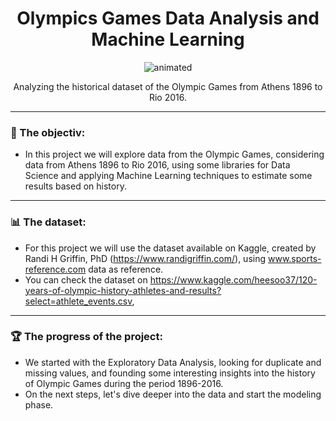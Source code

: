 <h1 align="center">
Olympics Games Data Analysis and Machine Learning
</h1>
<p align="center">
  <img src="https://media.giphy.com/media/l2SpVPT2FnKozPDby/giphy.gif" alt="animated" />
</p>


<p align="center">
Analyzing the historical dataset of the Olympic Games from Athens 1896 to Rio 2016.
</p>


---
### 🎯 The objectiv:
- In this project we will explore data from the Olympic Games, considering data from Athens 1896 to Rio 2016, using some libraries for Data Science and applying Machine Learning techniques to estimate some results based on history.

---
### 📊 The dataset:
- For this project we will use the dataset available on Kaggle, created by Randi H Griffin, PhD (https://www.randigriffin.com/), using www.sports-reference.com data as reference.
- You can check the dataset on https://www.kaggle.com/heesoo37/120-years-of-olympic-history-athletes-and-results?select=athlete_events.csv,

---
### :trophy: The progress of the project:
- We started with the Exploratory Data Analysis, looking for duplicate and missing values, and founding some interesting insights into the history of Olympic Games during the period 1896-2016.
- On the next steps, let's dive deeper into the data and start the modeling phase.

